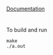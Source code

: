 [Documentation](https://georgeweigt.github.io/pingpong.pdf)

#

To build and run

```
make
./a.out
```
